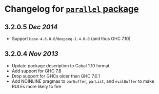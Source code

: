 # Changelog for [`parallel` package](http://hackage.haskell.org/package/parallel)

## 3.2.0.5  *Dec 2014*

  - Support `base-4.8.0.0`/`deepseq-1.4.0.0` (and thus GHC 7.10)

## 3.2.0.4  *Nov 2013*

  * Update package description to Cabal 1.10 format
  * Add support for GHC 7.8
  * Drop support for GHCs older than GHC 7.0.1
  * Add NOINLINE pragmas to `parBuffer`, `parList`, and `evalBuffer`
    to make RULEs more likely to fire
